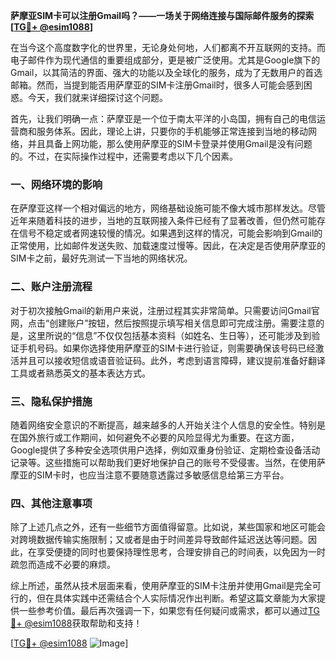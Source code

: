 **萨摩亚SIM卡可以注册Gmail吗？——一场关于网络连接与国际邮件服务的探索[[TG💪+ @esim1088](https://t.me/s/esim1088)]**

在当今这个高度数字化的世界里，无论身处何地，人们都离不开互联网的支持。而电子邮件作为现代通信的重要组成部分，更是被广泛使用。尤其是Google旗下的Gmail，以其简洁的界面、强大的功能以及全球化的服务，成为了无数用户的首选邮箱。然而，当提到能否用萨摩亚的SIM卡注册Gmail时，很多人可能会感到困惑。今天，我们就来详细探讨这个问题。

首先，让我们明确一点：萨摩亚是一个位于南太平洋的小岛国，拥有自己的电信运营商和服务体系。因此，理论上讲，只要你的手机能够正常连接到当地的移动网络，并且具备上网功能，那么使用萨摩亚的SIM卡登录并使用Gmail是没有问题的。不过，在实际操作过程中，还需要考虑以下几个因素。

### 一、网络环境的影响

在萨摩亚这样一个相对偏远的地方，网络基础设施可能不像大城市那样发达。尽管近年来随着科技的进步，当地的互联网接入条件已经有了显著改善，但仍然可能存在信号不稳定或者网速较慢的情况。如果遇到这样的情况，可能会影响到Gmail的正常使用，比如邮件发送失败、加载速度过慢等。因此，在决定是否使用萨摩亚的SIM卡之前，最好先测试一下当地的网络状况。

### 二、账户注册流程

对于初次接触Gmail的新用户来说，注册过程其实非常简单。只需要访问Gmail官网，点击“创建账户”按钮，然后按照提示填写相关信息即可完成注册。需要注意的是，这里所说的“信息”不仅仅包括基本资料（如姓名、生日等），还可能涉及到验证手机号码。如果你选择使用萨摩亚的SIM卡进行验证，则需要确保该号码已经激活并且可以接收短信或语音验证码。此外，考虑到语言障碍，建议提前准备好翻译工具或者熟悉英文的基本表达方式。

### 三、隐私保护措施

随着网络安全意识的不断提高，越来越多的人开始关注个人信息的安全性。特别是在国外旅行或工作期间，如何避免不必要的风险显得尤为重要。在这方面，Google提供了多种安全选项供用户选择，例如双重身份验证、定期检查设备活动记录等。这些措施可以帮助我们更好地保护自己的账号不受侵害。当然，在使用萨摩亚的SIM卡时，也应当注意不要随意透露过多敏感信息给第三方平台。

### 四、其他注意事项

除了上述几点之外，还有一些细节方面值得留意。比如说，某些国家和地区可能会对跨境数据传输实施限制；又或者是由于时间差异导致邮件延迟送达等问题。因此，在享受便捷的同时也要保持理性思考，合理安排自己的时间表，以免因为一时疏忽而造成不必要的麻烦。

综上所述，虽然从技术层面来看，使用萨摩亚的SIM卡注册并使用Gmail是完全可行的，但在具体实践中还需结合个人实际情况作出判断。希望这篇文章能为大家提供一些参考价值。最后再次强调一下，如果您有任何疑问或需求，都可以通过[TG💪+ @esim1088](https://t.me/s/esim1088)获取帮助和支持！

[[TG💪+ @esim1088](https://t.me/s/esim1088) ![Image](https://i.postimg.cc/4NQfJmqS/Snipaste-2025-05-13-00-14-12.png)]